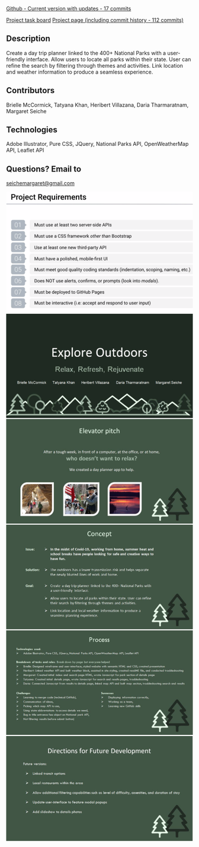 [Github - Current version with updates - 17 commits](https://margaretseiche.github.io/Project-1-Playground/)

[Project task board](https://github.com/users/khantatyana/projects/1)
[Project page (including commit history - 112 commits)](https://github.com/khantatyana/Day-trip-planner)

## Description 
Create a day trip planner linked to the 400+ National Parks with a user-friendly interface.  Allow users to locate all parks within their state.  User can refine the search by filtering through themes and activities.  Link location and weather information to produce a seamless experience.

## Contributors
Brielle McCormick, Tatyana Khan, Heribert Villazana, Daria Tharmaratnam, Margaret Seiche

## Technologies
Adobe Illustrator, Pure CSS, JQuery, National Parks API, OpenWeatherMap API, Leaflet API 

## Questions? Email to     
seichemargaret@gmail.com


![tes](/assets/screen_shot.png)
![tes](/Project1_1.JPG)
![tes](/Project1_2.JPG)
![tes](/Project1_3.JPG)
![tes](/Project1_4.JPG)
![tes](/Project1_5.JPG)
